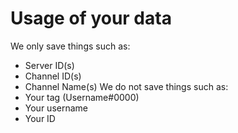 # Usage of your data
We only save things such as:
- Server ID(s)
- Channel ID(s)
- Channel Name(s)
We do not save things such as:
- Your tag (Username#0000)
- Your username
- Your ID

